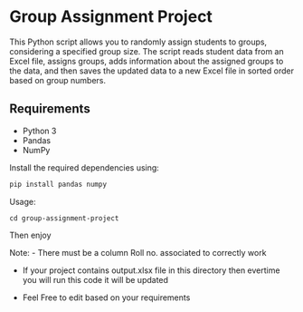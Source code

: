 # Group Assignment Project

This Python script allows you to randomly assign students to groups, considering a specified group size. The script reads student data from an Excel file, assigns groups, adds information about the assigned groups to the data, and then saves the updated data to a new Excel file in sorted order based on group numbers.

## Requirements

- Python 3
- Pandas
- NumPy

Install the required dependencies using:

```bash
pip install pandas numpy
```

Usage:
```git clone https://github.com/your-username/group-assignment-project.git
cd group-assignment-project
```

Then enjoy 

Note: - There must be a column Roll no. associated to correctly work 
* If your project contains output.xlsx file in this directory then evertime you will run this code it will be updated

* Feel Free to edit based on your requirements
